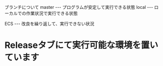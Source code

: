 ブランチについて
master  --- プログラムが安定して実行できる状態
local   --- ローカルでの作業状況で実行できる状態

ECS     --- 改良を繰り返して、実行できない状況

# Releaseタブにて実行可能な環境を置いています
